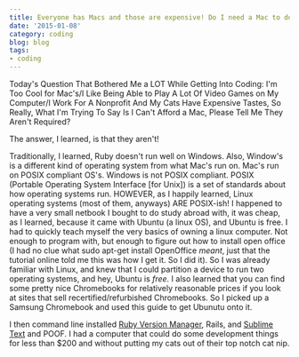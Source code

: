 ```yaml
---
title: Everyone has Macs and those are expensive! Do I need a Mac to do coding?!
date: '2015-01-08'
category: coding
blog: blog
tags:
- coding
---
```


Today's Question That Bothered Me a LOT While Getting Into Coding: I'm Too Cool for Mac's/I Like Being Able to Play A Lot Of Video Games on My Computer/I Work For A Nonprofit And My Cats Have Expensive Tastes, So Really, What I'm Trying To Say Is I Can't Afford a Mac, Please Tell Me They Aren't Required?

The answer, I learned, is that they aren't!

<!--more-->

Traditionally, I learned, Ruby doesn't run well on Windows. Also, Window's is a different kind of operating system from what Mac's run on. Mac's run on POSIX compliant OS's. Windows is not POSIX compliant. POSIX (Portable Operating System Interface [for Unix]) is a set of standards about how operating systems run. HOWEVER, as I happily learned, Linux operating systems (most of them, anyways) ARE POSIX-ish! I happened to have a very small netbook I bought to do study abroad with, it was cheap, as I learned, because it came with Ubuntu (a linux OS), and Ubuntu is free. I had to quickly teach myself the very basics of owning a linux computer. Not enough to program with, but enough to figure out how to install open office (I had no clue what sudo apt-get install OpenOffice <em>meant</em>, just that the tutorial online told me this was how I get it. So I did it). So I was already familiar with Linux, and knew that I could partition a device to run two operating systems, and hey, Ubuntu is <em>free. </em>I also learned that you can find some pretty nice Chromebooks for relatively reasonable prices if you look at sites that sell recertified/refurbished Chromebooks. So I picked up a Samsung Chromebook and used this guide to get Ubunutu onto it.

I then command line installed <a href="https://rvm.io/">Ruby Version Manager</a>, Rails, and <a href="http://www.sublimetext.com/">Sublime Text</a> and POOF. I had a computer that could do some development things for less than $200 and without putting my cats out of their top notch cat nip.
